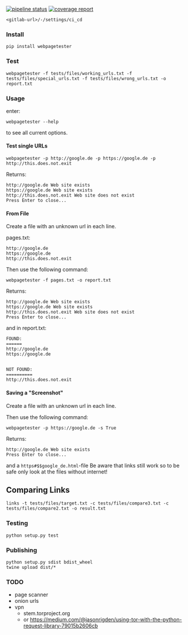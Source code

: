 [![pipeline status](http://gitlab/Willi/webpagetester/badges/master/pipeline.svg)](http://gitlab/Willi/webpagetester/-/commits/master)
[![coverage report](http://gitlab/Willi/webpagetester/badges/master/coverage.svg)](http://gitlab/Willi/webpagetester/-/commits/master)


```
<gitlab-url>/-/settings/ci_cd
```

### Install

````shell
pip install webpagetester
````

### Test

````shell
webpagetester -f tests/files/working_urls.txt -f tests/files/special_urls.txt -f tests/files/wrong_urls.txt -o report.txt
````

### Usage

enter:
``` shell
webpagetester --help
```
to see all current options.

#### Test single URLs

``` shell
webpagetester -p http://google.de -p https://google.de -p http://this.does.not.exit
```
Returns:
``` shell
http://google.de Web site exists
https://google.de Web site exists
http://this.does.not.exit Web site does not exist
Press Enter to close...
```

#### From File

Create a file with an unknown url in each line.

pages.txt:
``` text
http://google.de
https://google.de
http://this.does.not.exit
```

Then use the following command: 

``` shell
webpagetester -f pages.txt -o report.txt
```

Returns:
``` shell
http://google.de Web site exists
https://google.de Web site exists
http://this.does.not.exit Web site does not exist
Press Enter to close...
```

and in report.txt:
``` text
FOUND:
======
http://google.de
https://google.de


NOT FOUND:
==========
http://this.does.not.exit
```

#### Saving a "Screenshot"

Create a file with an unknown url in each line.

Then use the following command: 

``` shell
webpagetester -p https://google.de -s True
```

Returns:
``` shell
http://google.de Web site exists
Press Enter to close...
```

and a ``https#$$google_de.html``-file
Be aware that links still work so to be safe only look at the files without internet!

## Comparing Links
````shell
links -t tests/files/target.txt -c tests/files/compare3.txt -c tests/files/compare2.txt -o result.txt
````


### Testing

```
python setup.py test
```

### Publishing
````shell
python setup.py sdist bdist_wheel
twine upload dist/*
````

### TODO
* page scanner
* onion urls
* vpn
    - stem.torproject.org
    - or https://medium.com/@jasonrigden/using-tor-with-the-python-request-library-79015b2606cb
